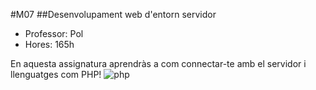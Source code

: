 #M07
##Desenvolupament web d'entorn servidor
- Professor: Pol
- Hores: 165h

En aquesta assignatura aprendràs a com connectar-te amb el servidor i llenguatges com PHP!
![php](https://www.qualitydevs.com/wp-content/uploads/2021/05/PHP-Quality-Devs-1-1288x724.jpg)
